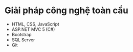 # Giải pháp công nghệ toàn cầu

+ HTML, CSS, JavaScript
+ ASP.NET MVC 5 (C#)
+ Bootstrap
+ SQL Server
+ Git
